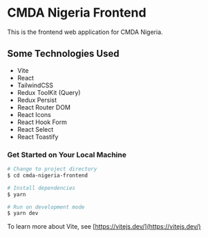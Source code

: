 # CMDA Nigeria Frontend

This is the frontend web application for CMDA Nigeria.

## Some Technologies Used

- Vite
- React
- TailwindCSS
- Redux ToolKit (Query)
- Redux Persist
- React Router DOM
- React Icons
- React Hook Form
- React Select
- React Toastify

### Get Started on Your Local Machine

```bash
# Change to project directory
$ cd cmda-nigeria-frontend

# Install dependencies
$ yarn

# Run on development mode
$ yarn dev

```

To learn more about Vite, see [https://vitejs.dev/](https://vitejs.dev/)
